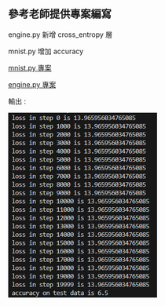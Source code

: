 ## 參考老師提供專案編寫

engine.py 新增 cross_entropy 層

mnist.py 增加 accuracy

[mnist.py 專案](https://github.com/ccc112b/py2gpt/blob/master/03b-MacroGrad/mnist.py)

[engine.py 專案](https://github.com/newcodevelop/micrograd/blob/master/micrograd/engine.py)


輸出 :

![](./result/hk6.PNG)
